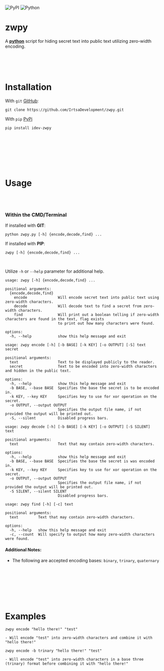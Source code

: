 ![PyPI](https://img.shields.io/pypi/v/idev-zwpy) ![Python](https://img.shields.io/pypi/pyversions/idev-zwpy)
# **zwpy**
A [**python**](https://www.python.org) script for hiding secret text into public text utilizing zero-width encoding.
<br />
<br />
<br />
<br />
​<br />
# Installation
With `git` [GitHub](https://github.com):
```
git clone https://github.com/IrtsaDevelopment/zwpy.git
```
With `pip` [PyPi](https://pypi.org/project/idev-zwpy/)
```
pip install idev-zwpy
```
<br />
<br />
<br />
<br />
<br />
<br />

# Usage
<br />
<br />

### Within the CMD/Terminal
If installed with **GIT**:
```
python zwpy.py [-h] {encode,decode,find} ...
```
If installed with **PIP**:
```
zwpy [-h] {encode,decode,find} ...
```
<br />

Utilize `-h` or `--help` parameter for additional help.
```
usage: zwpy [-h] {encode,decode,find} ...

positional arguments:
  {encode,decode,find}
    encode              Will encode secret text into public text using zero-width characters.
    decode              Will decode text to find a secret from zero-width characters.
    find                Will print out a boolean telling if zero-width characters are found in the text, flag exists
                        to print out how many characters were found.

options:
  -h, --help            show this help message and exit
```
```
usage: zwpy encode [-h] [-b BASE] [-k KEY] [-o OUTPUT] [-S] text secret

positional arguments:
  text                  Text to be displayed publicly to the reader.
  secret                Text to be encoded into zero-width characters and hidden in the public text.

options:
  -h, --help            show this help message and exit
  -b BASE, --base BASE  Specifies the base the secret is to be encoded in.
  -k KEY, --key KEY     Specifies key to use for xor operation on the secret.
  -o OUTPUT, --output OUTPUT
                        Specifies the output file name, if not provided the output will be printed out.
  -S, --silent          Disabled progress bars.
```
```
usage: zwpy decode [-h] [-b BASE] [-k KEY] [-o OUTPUT] [-S SILENT] text

positional arguments:
  text                  Text that may contain zero-width characters.

options:
  -h, --help            show this help message and exit
  -b BASE, --base BASE  Specifies the base the secret is was encoded in.
  -k KEY, --key KEY     Specifies key to use for xor operation on the secret.
  -o OUTPUT, --output OUTPUT
                        Specifies the output file name, if not provided the output will be printed out.
  -S SILENT, --silent SILENT
                        Disabled progress bars.
```
```
usage: zwpy find [-h] [-c] text

positional arguments:
  text         Text that may contain zero-width characters.

options:
  -h, --help   show this help message and exit
  -c, --count  Will specify to output how many zero-width characters were found.
```
#### Additional Notes: 
- The following are accepted encoding bases: `binary`, `trinary`, `quaternary`
<br />
<br />
<br />
<br />
<br />
<br />

# Examples
```
zwpy encode "hello there!" "test"

- Will encode "test" into zero-width characters and combine it with "hello there!"
```
```
zwpy encode -b trinary "hello there!" "test"

- Will encode "test" into zero-width characters in a base three (trinary) format before combining it with "hello there!"
```
